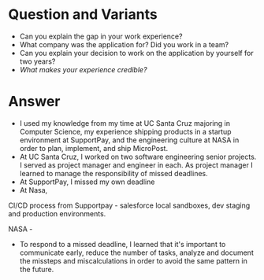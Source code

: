 # Question and Variants

- Can you explain the gap in your work experience?
- What company was the application for? Did you work in a team?
- Can you explain your decision to work on the application by yourself for two years?
- _What makes your experience credible?_

# Answer

- I used my knowledge from my time at UC Santa Cruz majoring in Computer Science, my experience shipping products in a startup environment at SupportPay, and the engineering culture at NASA in order to plan, implement, and ship MicroPost.
- At UC Santa Cruz, I worked on two software engineering senior projects. I served as project manager and engineer in each. As project manager I learned to manage the responsibility of missed deadlines.
- At SupportPay, I missed my own deadline
- At Nasa,

CI/CD process from Supportpay - salesforce local sandboxes, dev staging and production environments.

NASA -

- To respond to a missed deadline, I learned that it's important to communicate early, reduce the number of tasks, analyze and document the missteps and miscalculations in order to avoid the same pattern in the future.
